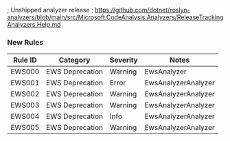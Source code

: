 ﻿; Unshipped analyzer release
; https://github.com/dotnet/roslyn-analyzers/blob/main/src/Microsoft.CodeAnalysis.Analyzers/ReleaseTrackingAnalyzers.Help.md

### New Rules

Rule ID | Category | Severity | Notes
--------|----------|----------|-------
EWS000 | EWS Deprecation | Warning | EwsAnalyzer
EWS001 | EWS Deprecation | Error | EwsAnalyzerAnalyzer
EWS002 | EWS Deprecation | Warning | EwsAnalyzerAnalyzer
EWS003 | EWS Deprecation | Warning | EwsAnalyzerAnalyzer
EWS004 | EWS Deprecation | Info | EwsAnalyzerAnalyzer
EWS005 | EWS Deprecation | Warning | EwsAnalyzerAnalyzer